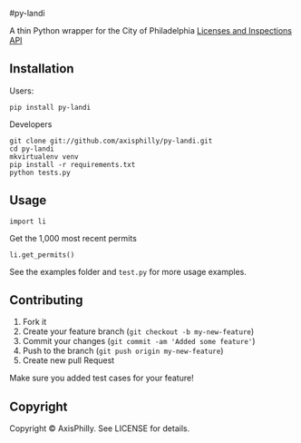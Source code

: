 #py-landi

A thin Python wrapper for the City of Philadelphia [Licenses and Inspections API](http://phlapi.com/licenseapi.html)

## Installation

Users:

    pip install py-landi

Developers

    git clone git://github.com/axisphilly/py-landi.git
    cd py-landi
    mkvirtualenv venv
    pip install -r requirements.txt
    python tests.py

## Usage

    import li

Get the 1,000 most recent permits

    li.get_permits()

See the examples folder and `test.py` for more usage examples.

## Contributing

1. Fork it
2. Create your feature branch (`git checkout -b my-new-feature`)
3. Commit your changes (`git commit -am 'Added some feature'`)
4. Push to the branch (`git push origin my-new-feature`)
5. Create new pull Request

Make sure you added test cases for your feature!

## Copyright

Copyright © AxisPhilly. See LICENSE for details.